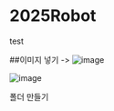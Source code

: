 # 2025Robot
test

##이미지 넣기 -> ![image](https://github.com/user-attachments/assets/2d41cc4c-17a6-4b73-b92f-0a5963d42fc1)


![image](https://github.com/user-attachments/assets/45c31cba-d28a-499e-b67a-c856fd343913)

폴더 만들기
